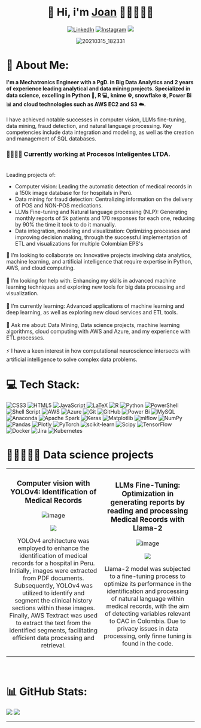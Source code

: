 
<div align="center">
<h1 align="center"> 👋 Hi, i'm <a href="https://www.linkedin.com/in/joancamilotamayo/">Joan</a> 👨‍🔬👨🏻‍💻</h1>

[![LinkedIn](https://img.shields.io/badge/LinkedIn-%230077B5.svg?logo=linkedin&logoColor=white)](https://linkedin.com/in/joancamilotamayo) 
[![Instagram](https://img.shields.io/badge/Instagram-%23E4405F.svg?logo=Instagram&logoColor=white)](https://instagram.com/happyy_account)
[![](https://visitcount.itsvg.in/api?id=joancamilo1&icon=2&color=1)](https://visitcount.itsvg.in)

<!-- <img src="https://imgur.com/QMwBsJr.png" > -->
![20210315_182331](https://github.com/joancamilo1/joancamilo1/assets/105089010/0a56d2a4-4df6-4eb2-8d7c-6080003224f1)

</div>


# 💫 About Me:

#### I'm a Mechatronics Engineer with a PgD. in Big Data Analytics and 2 years of experience leading analytical and data mining projects. Specialized in data science, excelling in Python 🐍, R 💻, knime ⚙️, snowflake ❄️, Power Bi 📊 and cloud technologies such as AWS EC2 and S3 ☁️.

I have achieved notable successes in computer vision, LLMs fine-tuning, data mining, fraud detection, and natural language processing. Key competencies include data integration and modeling, as well as the creation and management of SQL databases.

### 👨🏻‍💼🔭 Currently working at Procesos Inteligentes LTDA. <br><br>
Leading projects of:
   - Computer vision: Leading the automatic detection of medical records in a 150k image database for
   for hospitals in Perú.
  - Data mining for fraud detection: Centralizing information on the delivery of POS and NON-POS
   medications.
   - LLMs Fine-tuning and Natural language processing (NLP): Generating monthly reports of 5k
   patients and 170 responses for each one, reducing by 90% the time it took to do it manually.
   - Data integration, modeling and visualization: Optimizing processes and improving decision making,
   through the successful implementation of ETL and visualizations for multiple Colombian EPS's
 
👯 I’m looking to collaborate on: Innovative projects involving data analytics, machine learning, and artificial intelligence that require expertise in Python, AWS, and cloud computing.<br><br>🤝 I’m looking for help with: Enhancing my skills in advanced machine learning techniques and exploring new tools for big data processing and visualization.<br><br>🌱 I’m currently learning: Advanced applications of machine learning and deep learning, as well as exploring new cloud services and ETL tools.<br><br>💬 Ask me about: Data Mining, Data science projects, machine learning algorithms, cloud computing with AWS and Azure, and my experience with ETL processes.<br><br>⚡ I have a keen interest in how computational neuroscience intersects with artificial intelligence to solve complex data problems.


# 💻 Tech Stack:
![CSS3](https://img.shields.io/badge/css3-%231572B6.svg?style=for-the-badge&logo=css3&logoColor=white) ![HTML5](https://img.shields.io/badge/html5-%23E34F26.svg?style=for-the-badge&logo=html5&logoColor=white) ![JavaScript](https://img.shields.io/badge/javascript-%23323330.svg?style=for-the-badge&logo=javascript&logoColor=%23F7DF1E) ![LaTeX](https://img.shields.io/badge/latex-%23008080.svg?style=for-the-badge&logo=latex&logoColor=white) ![R](https://img.shields.io/badge/r-%23276DC3.svg?style=for-the-badge&logo=r&logoColor=white) ![Python](https://img.shields.io/badge/python-3670A0?style=for-the-badge&logo=python&logoColor=ffdd54) ![PowerShell](https://img.shields.io/badge/PowerShell-%235391FE.svg?style=for-the-badge&logo=powershell&logoColor=white) ![Shell Script](https://img.shields.io/badge/shell_script-%23121011.svg?style=for-the-badge&logo=gnu-bash&logoColor=white) ![AWS](https://img.shields.io/badge/AWS-%23FF9900.svg?style=for-the-badge&logo=amazon-aws&logoColor=white) ![Azure](https://img.shields.io/badge/azure-%230072C6.svg?style=for-the-badge&logo=microsoftazure&logoColor=white) ![Git](https://img.shields.io/badge/git-%23F05033.svg?style=for-the-badge&logo=git&logoColor=white) ![GitHub](https://img.shields.io/badge/github-%23121011.svg?style=for-the-badge&logo=github&logoColor=white) ![Power Bi](https://img.shields.io/badge/power_bi-F2C811?style=for-the-badge&logo=powerbi&logoColor=black) ![MySQL](https://img.shields.io/badge/mysql-4479A1.svg?style=for-the-badge&logo=mysql&logoColor=white) ![Anaconda](https://img.shields.io/badge/Anaconda-%2344A833.svg?style=for-the-badge&logo=anaconda&logoColor=white) ![Apache Spark](https://img.shields.io/badge/Apache%20Spark-FDEE21?style=for-the-badge&logo=apachespark&logoColor=black) ![Keras](https://img.shields.io/badge/Keras-%23D00000.svg?style=for-the-badge&logo=Keras&logoColor=white) ![Matplotlib](https://img.shields.io/badge/Matplotlib-%23ffffff.svg?style=for-the-badge&logo=Matplotlib&logoColor=black) ![mlflow](https://img.shields.io/badge/mlflow-%23d9ead3.svg?style=for-the-badge&logo=numpy&logoColor=blue) ![NumPy](https://img.shields.io/badge/numpy-%23013243.svg?style=for-the-badge&logo=numpy&logoColor=white) ![Pandas](https://img.shields.io/badge/pandas-%23150458.svg?style=for-the-badge&logo=pandas&logoColor=white) ![Plotly](https://img.shields.io/badge/Plotly-%233F4F75.svg?style=for-the-badge&logo=plotly&logoColor=white) ![PyTorch](https://img.shields.io/badge/PyTorch-%23EE4C2C.svg?style=for-the-badge&logo=PyTorch&logoColor=white) ![scikit-learn](https://img.shields.io/badge/scikit--learn-%23F7931E.svg?style=for-the-badge&logo=scikit-learn&logoColor=white) ![Scipy](https://img.shields.io/badge/SciPy-%230C55A5.svg?style=for-the-badge&logo=scipy&logoColor=%white) ![TensorFlow](https://img.shields.io/badge/TensorFlow-%23FF6F00.svg?style=for-the-badge&logo=TensorFlow&logoColor=white) ![Docker](https://img.shields.io/badge/docker-%230db7ed.svg?style=for-the-badge&logo=docker&logoColor=white) ![Jira](https://img.shields.io/badge/jira-%230A0FFF.svg?style=for-the-badge&logo=jira&logoColor=white) ![Kubernetes](https://img.shields.io/badge/kubernetes-%23326ce5.svg?style=for-the-badge&logo=kubernetes&logoColor=white)

# 👨‍🔬👨🏻‍💻 Data science projects

<table>
<tr>
<td width="50%">
<h3 align="center">Computer vision with YOLOv4:  Identification of Medical Records</h3>
<div align="center">


![image](https://github.com/joancamilo1/joancamilo1/assets/105089010/6cd403ac-1444-4d04-b4f3-641c3d05440b)

<p>
<a href="https://github.com/joancamilo1/Computer_vision_YoloV4" target="_blank">
<img src="https://img.shields.io/badge/CÓDIGO-ff9?style=for-the-badge&logo=github&logoColor=black">
</a>

</p>
<p>YOLOv4 architecture was employed to enhance the identification of medical records for a hospital in Peru. Initially, images were extracted from PDF documents. Subsequently, YOLOv4 was utilized to identify and segment the clinical history sections within these images. Finally, AWS Textract was used to extract the text from the identified segments, facilitating efficient data processing and retrieval.</p>
</div>
                                                                                      
</td>

<td width="50%">
<h3 align="center">LLMs Fine-Tuning: Optimization in generating reports by reading and processing Medical Records with Llama-2 </h3>
<div align="center">                                       

![image](https://github.com/joancamilo1/joancamilo1/assets/105089010/ceccc1ee-ad94-48dc-9b3a-42d66619cc41)


<p>
<a href="https://github.com/joancamilo1/LLama-2_LLM_FineTuning" target="_blank">
<img src="https://img.shields.io/badge/C%C3%93DIGO-80ffaa?style=for-the-badge&logo=github&logoColor=black">
</a>

</p>
</p>Llama-2 model was subjected to a fine-tuning process to optimize its performance in the identification and processing of natural language within medical records, with the aim of detecting variables relevant to CAC in Colombia. Due to privacy issues in data processing, only finne tuning is found in the code.</p>
</div>                                                             
</table>                                                                                 
</div>
<br>



# 📊 GitHub Stats:
![](https://github-readme-stats.vercel.app/api?username=joancamilo1&theme=dark&hide_border=false&include_all_commits=true&count_private=false)
![](https://github-readme-streak-stats.herokuapp.com/?user=joancamilo1&theme=dark&hide_border=false) 
<!-- ![](https://github-readme-stats.vercel.app/api/top-langs/?username=joancamilo1&theme=dark&hide_border=false&include_all_commits=true&count_private=false&layout=compact) -->
<!-- <img src="https://imgur.com/QMwBsJr.png" > -->
---

